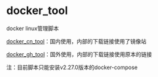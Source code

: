 # docker_tool
docker linux管理脚本

<a href="https://ghproxy.net/https://github.com/ZHAN2006/docker_tool/blob/main/docker_cn_tool.sh">docker_cn_tool</a>：国内使用，内部的下载链接使用了镜像站
</p>
<a href="https://github.com/ZHAN2006/docker_tool/blob/main/docker_gh_tool.sh">docker_gh_tool</a>：国外使用，内部的下载链接使用原本的链接
</p>
注：目前脚本只能安装v2.27.0版本的docker-compose
